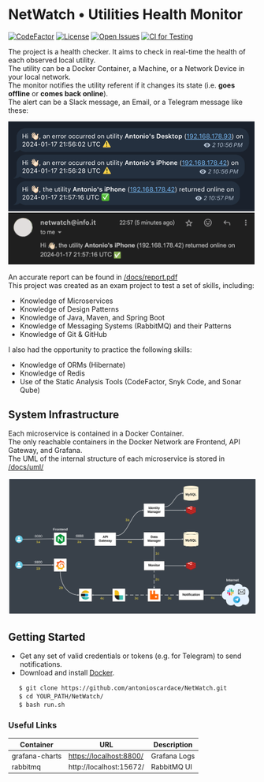 # NetWatch • Utilities Health Monitor

[![CodeFactor](https://www.codefactor.io/repository/github/antonioscardace/netwatch/badge)](https://www.codefactor.io/repository/github/antonioscardace/netwatch)
[![License](https://img.shields.io/github/license/antonioscardace/netwatch.svg)](https://github.com/antonioscardace/netwatch/blob/master/LICENSE)
[![Open Issues](https://img.shields.io/github/issues/antonioscardace/netwatch.svg)](https://github.com/antonioscardace/netwatch/issues)
[![CI for Testing](https://github.com/antonioscardace/NetWatch/actions/workflows/ci-test.yml/badge.svg)](https://github.com/antonioscardace/NetWatch/actions/workflows/ci-test.yml)

The project is a health checker. It aims to check in real-time the health of each observed local utility.<br/>
The utility can be a Docker Container, a Machine, or a Network Device in your local network.<br/>
The monitor notifies the utility referent if it changes its state (i.e. **goes offline** or **comes back online**).<br/>
The alert can be a Slack message, an Email, or a Telegram message like these:

<img src="/docs/snaps/telegram.png" alt="Telegram" width="500px"/>
<img src="/docs/snaps/email-online.png" alt="Telegram" width="500px"/>

An accurate report can be found in [/docs/report.pdf](/docs/report.pdf)<br/>
This project was created as an exam project to test a set of skills, including:

+ Knowledge of Microservices 
+ Knowledge of Design Patterns
+ Knowledge of Java, Maven, and Spring Boot
+ Knowledge of Messaging Systems (RabbitMQ) and their Patterns
+ Knowledge of Git & GitHub

I also had the opportunity to practice the following skills:
+ Knowledge of ORMs (Hibernate)
+ Knowledge of Redis
+ Use of the Static Analysis Tools (CodeFactor, Snyk Code, and Sonar Qube)

## System Infrastructure

Each microservice is contained in a Docker Container.<br/>
The only reachable containers in the Docker Network are Frontend, API Gateway, and Grafana.<br/>
The UML of the internal structure of each microservice is stored in [/docs/uml/](/docs/uml/)<br/>

<img src="/docs/images/infrastructure.svg" alt="Infrastructure"/>

## Getting Started

* Get any set of valid credentials or tokens (e.g. for Telegram) to send notifications.
* Download and install [Docker](https://docs.docker.com/get-docker/).

```sh
   $ git clone https://github.com/antonioscardace/NetWatch.git
   $ cd YOUR_PATH/NetWatch/
   $ bash run.sh
``` 

### Useful Links

Container | URL | Description
----- | ------- | -------
grafana-charts | [https://localhost:8800/](https://localhost:8800/d/2xZ6SccSz/netwatch-logs?orgId=1&refresh=5s&from=now-24h&to=now) | Grafana Logs
rabbitmq | http://localhost:15672/ | RabbitMQ UI

